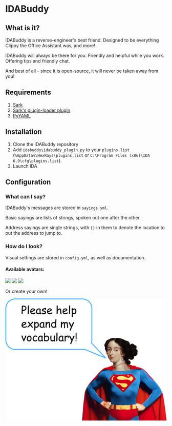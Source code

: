 # IDABuddy

## What is it?

IDABuddy is a reverse-engineer's best friend. Designed to be everything
Clippy the Office Assistant was, and more!

IDABuddy will always be there for you. Friendly and helpful while you
work. Offering tips and friendly chat.

And best of all - since it is open-source, it will never be taken away
from you!


## Requirements

1. [Sark](https://github.com/tmr232/sark)
1. [Sark's plugin-loader plugin](http://sark.readthedocs.org/en/latest/plugins/installation.html)
1. [PyYAML](http://pyyaml.org/)

## Installation

1. Clone the IDABuddy repository
1. Add `idabuddy\idabuddy_plugin.py` to your `plugins.list` (`%AppData%\HexRays\plugins.list` or `C:\Program Files (x86)\IDA 6.9\cfg\plugins.list`).
1. Launch IDA


## Configuration

### What can I say?

IDABuddy's messages are stored in `sayings.yml`.

Basic sayings are lists of strings, spoken out one after the other.

Address sayings are single strings, with `{}` in them to denote the location
to put the address to jump to.

### How do I look?

Visual settings are stored in `config.yml`, as well as documentation.

#### Available avatars:

<img width=200 src="avatar/clippy.png">
<img width=200 src="avatar/superida.png">
<img width=200 src="avatar/xmasida.png">

Or create your own!


<img align="right" src="help.png">
